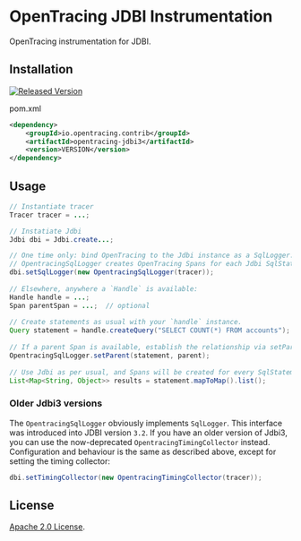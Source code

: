 # OpenTracing JDBI Instrumentation
OpenTracing instrumentation for JDBI.

## Installation

[![Released Version][maven-img]][maven]

pom.xml
```xml
<dependency>
    <groupId>io.opentracing.contrib</groupId>
    <artifactId>opentracing-jdbi3</artifactId>
    <version>VERSION</version>
</dependency>
```

## Usage

```java
// Instantiate tracer
Tracer tracer = ...;

// Instatiate Jdbi
Jdbi dbi = Jdbi.create...;

// One time only: bind OpenTracing to the Jdbi instance as a SqlLogger.  
// OpentracingSqlLogger creates OpenTracing Spans for each Jdbi SqlStatement.
dbi.setSqlLogger(new OpentracingSqlLogger(tracer));
 
// Elsewhere, anywhere a `Handle` is available:
Handle handle = ...;
Span parentSpan = ...;  // optional
 
// Create statements as usual with your `handle` instance.
Query statement = handle.createQuery("SELECT COUNT(*) FROM accounts");
 
// If a parent Span is available, establish the relationship via setParent.
OpentracingSqlLogger.setParent(statement, parent);
 
// Use Jdbi as per usual, and Spans will be created for every SqlStatement automatically.
List<Map<String, Object>> results = statement.mapToMap().list();
```

### Older Jdbi3 versions

The `OpentracingSqlLogger` obviously implements `SqlLogger`.
This interface was introduced into JDBI version `3.2`.
If you have an older version of Jdbi3, you can use the now-deprecated
`OpentracingTimingCollector` instead.  
Configuration and behaviour is the same as described above,
except for setting the timing collector:
```java
dbi.setTimingCollector(new OpentracingTimingCollector(tracer));
``` 

## License

[Apache 2.0 License](./LICENSE).

[ci-img]: https://travis-ci.org/opentracing-contrib/java-jdbi.svg?branch=master
[ci]: https://travis-ci.org/opentracing-contrib/java-jdbi
[cov-img]: https://coveralls.io/repos/github/opentracing-contrib/java-jdbi/badge.svg?branch=master
[cov]: https://coveralls.io/github/opentracing-contrib/java-jdbi?branch=master
[maven-img]: https://img.shields.io/maven-central/v/io.opentracing.contrib/jdbi-opentracing.svg
[maven]: http://search.maven.org/#search%7Cga%7C1%7Cjdbi-opentracing

